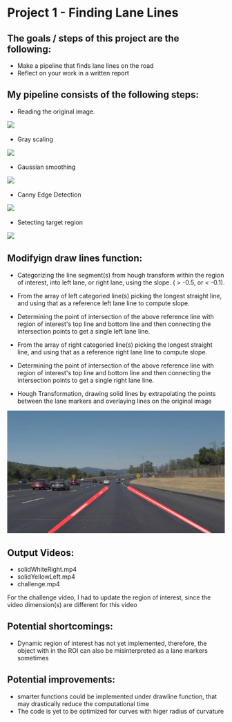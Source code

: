 # Project 1 - Finding Lane Lines

## The goals / steps of this project are the following:

- Make a pipeline that finds lane lines on the road 
- Reflect on your work in a written report

## My pipeline consists of the following steps:
- Reading the original image.


<img src="test_images/solidWhiteCurve.jpg">



- Gray scaling

<img src="test_images/OP_G_solidWhiteCurve.jpg">

- Gaussian smoothing

<img src="test_images/OP_Gg_solidWhiteCurve.jpg">

- Canny Edge Detection

<img src="test_images/OP_E_solidWhiteCurve.jpg">

- Setecting target region

<img src="test_images/OP_T_solidWhiteCurve.jpg">

## Modifyign draw lines function:

- Categorizing the line segment(s) from hough transform within the region of interest, into left lane, or right lane, using the slope. ( > -0.5, or < -0.1).
- From the array of left categoried line(s) picking the longest straight line, and using that as a reference left lane line to compute slope.
- Determining the point of intersection of the above reference line with region of interest's top line and bottom line and then connecting the intersection points to get a single left lane line.
- From the array of right categoried line(s) picking the longest straight line, and using that as a reference right lane line to compute slope.
- Determining the point of intersection of the above reference line with region of interest's top line and bottom line and then connecting the intersection points to get a single right lane line.

- Hough Transformation, drawing solid lines by extrapolating the points between the lane markers and overlaying lines on the original image 

<img src="test_images/OP_solidWhiteCurve.jpg">

## Output Videos:

- solidWhiteRight.mp4
- solidYellowLeft.mp4
- challenge.mp4

For the challenge video, I had to update the region of interest, since the video dimension(s) are different for this video

## Potential shortcomings:
- Dynamic region of interest has not yet implemented, therefore, the object with in the ROI can also be misinterpreted as a lane markers sometimes

## Potential improvements:

- smarter functions could be implemented under drawline function, that may drastically reduce the computational time
- The code is yet to be optimized for curves with higer radius of curvature 
